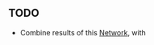 ## TODO
- Combine results of this [Network](./Projects/Viscosity/P2NeuralNetwork/Nphase4_AutoEncoder), with 